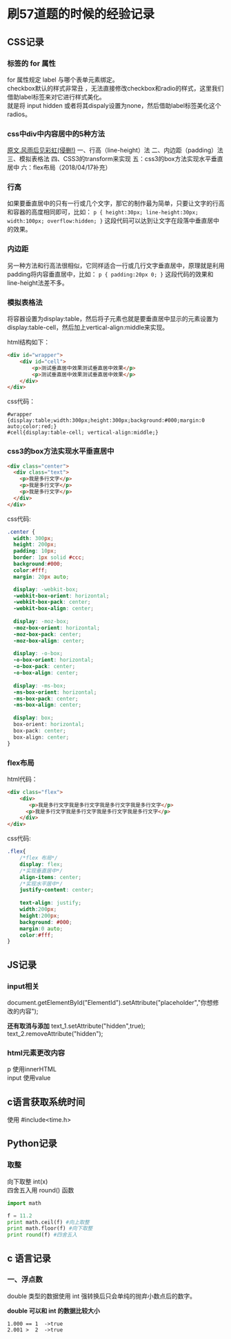 # 刷57道题的时候的经验记录  

## CSS记录  

### <label> 标签的 for 属性  

for 属性规定 label 与哪个表单元素绑定。  
checkbox默认的样式非常丑 ，无法直接修改checkbox和radio的样式，这里我们借助label标签来对它进行样式美化。  
就是将 input hidden 或者将其dispaly设置为none，然后借助label标签美化这个radios。  

### css中div中内容居中的5种方法  
[原文.风雨后见彩虹(侵删!)](https://www.cnblogs.com/moqiutao/p/4807792.html)
    一、行高（line-height）法
    二、内边距（padding）法
    三、模拟表格法
    四、CSS3的transform来实现
    五：css3的box方法实现水平垂直居中
    六：flex布局（2018/04/17补充）
### 行高  
如果要垂直居中的只有一行或几个文字，那它的制作最为简单，只要让文字的行高和容器的高度相同即可，比如：
`p { height:30px; line-height:30px; width:100px; overflow:hidden; }`
这段代码可以达到让文字在段落中垂直居中的效果。
### 内边距  
另一种方法和行高法很相似，它同样适合一行或几行文字垂直居中，原理就是利用padding将内容垂直居中，比如：
`p { padding:20px 0; }`
这段代码的效果和line-height法差不多。  
### 模拟表格法  
将容器设置为display:table，然后将子元素也就是要垂直居中显示的元素设置为display:table-cell，然后加上vertical-align:middle来实现。

html结构如下：
```html
<div id="wrapper">
    <div id="cell">
        <p>测试垂直居中效果测试垂直居中效果</p>
        <p>测试垂直居中效果测试垂直居中效果</p>
    </div>
</div>
```
css代码：
```
#wrapper {display:table;width:300px;height:300px;background:#000;margin:0 auto;color:red;}
#cell{display:table-cell; vertical-align:middle;}
```
### css3的box方法实现水平垂直居中  
```html
<div class="center">
  <div class="text">
    <p>我是多行文字</p>
    <p>我是多行文字</p>
    <p>我是多行文字</p>
  </div>
</div>
```
css代码:  
```css
.center {
  width: 300px;
  height: 200px;
  padding: 10px;
  border: 1px solid #ccc;
  background:#000;
  color:#fff;
  margin: 20px auto;

  display: -webkit-box;
  -webkit-box-orient: horizontal;
  -webkit-box-pack: center;
  -webkit-box-align: center;
  
  display: -moz-box;
  -moz-box-orient: horizontal;
  -moz-box-pack: center;
  -moz-box-align: center;
  
  display: -o-box;
  -o-box-orient: horizontal;
  -o-box-pack: center;
  -o-box-align: center;
  
  display: -ms-box;
  -ms-box-orient: horizontal;
  -ms-box-pack: center;
  -ms-box-align: center;
  
  display: box;
  box-orient: horizontal;
  box-pack: center;
  box-align: center;
}
```

### flex布局  
html代码：
```html
<div class="flex">
    <div>
       <p>我是多行文字我是多行文字我是多行文字我是多行文字</p>
      <p>我是多行文字我是多行文字我是多行文字我是多行文字</p>
    </div>
</div>
```
css代码:  
```css
.flex{
    /*flex 布局*/
    display: flex;
    /*实现垂直居中*/
    align-items: center;
    /*实现水平居中*/
    justify-content: center;
    
    text-align: justify;
    width:200px;
    height:200px;
    background: #000;
    margin:0 auto;
    color:#fff;
}
```  

## JS记录

### input相关  

document.getElementById("ElementId").setAttribute("placeholder","你想修改的内容");

**还有取消与添加**
text_1.setAttribute("hidden",true);
text_2.removeAttribute("hidden");

### html元素更改内容  
p			使用innerHTML    
input		 使用value  


## c语言获取系统时间  
使用 #include<time.h>


## Python记录  

### 取整  

向下取整 int(x)  
四舍五入用 round() 函数  
```python  
import math

f = 11.2
print math.ceil(f) #向上取整
print math.floor(f) #向下取整
print round(f) #四舍五入
```


## c 语言记录    

### 一、浮点数

double 类型的数据使用 int 强转换后只会单纯的抛弃小数点后的数字。  

**double 可以和 int 的数据比较大小**  

```
1.000 == 1	->true
2.001 >  2  ->true
```


